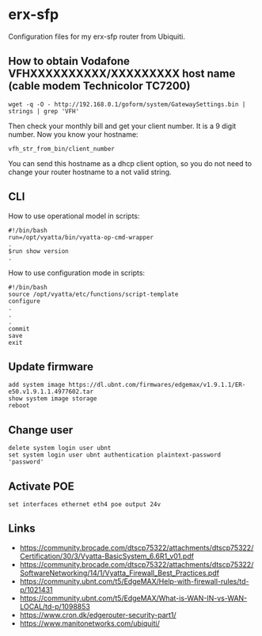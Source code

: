# erx-sfp
Configuration files for my erx-sfp router from Ubiquiti.

## How to obtain Vodafone VFHXXXXXXXXXX/XXXXXXXXX host name (cable modem Technicolor TC7200)
```
wget -q -O - http://192.168.0.1/goform/system/GatewaySettings.bin | strings | grep 'VFH'
```
Then check your monthly bill and get your client number. It is a 9 digit number. Now you know your hostname: 
```
vfh_str_from_bin/client_number
```
You can send this hostname as a dhcp client option, so you do not need to change 
your router hostname to a not valid string.

## CLI
How to use operational model in scripts:
```
#!/bin/bash
run=/opt/vyatta/bin/vyatta-op-cmd-wrapper
.
$run show version
.
```

How to use configuration mode in scripts:
```
#!/bin/bash
source /opt/vyatta/etc/functions/script-template
configure
.
.
.
commit
save
exit
```

## Update firmware
```
add system image https://dl.ubnt.com/firmwares/edgemax/v1.9.1.1/ER-e50.v1.9.1.1.4977602.tar
show system image storage
reboot
```

## Change user
```
delete system login user ubnt
set system login user ubnt authentication plaintext-password 'password'
```

## Activate POE
```
set interfaces ethernet eth4 poe output 24v
```

## Links
- https://community.brocade.com/dtscp75322/attachments/dtscp75322/Certification/30/3/Vyatta-BasicSystem_6.6R1_v01.pdf
- https://community.brocade.com/dtscp75322/attachments/dtscp75322/SoftwareNetworking/14/1/Vyatta_Firewall_Best_Practices.pdf
- https://community.ubnt.com/t5/EdgeMAX/Help-with-firewall-rules/td-p/1021431
- https://community.ubnt.com/t5/EdgeMAX/What-is-WAN-IN-vs-WAN-LOCAL/td-p/1098853
- https://www.cron.dk/edgerouter-security-part1/
- https://www.manitonetworks.com/ubiquiti/
